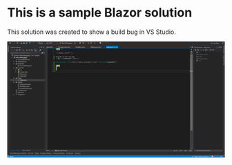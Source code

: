 # This is a sample Blazor solution
This solution was created to show a build bug in VS Studio.

![Demo](GIF/NoErrorLog.gif)
